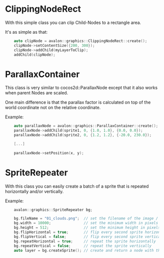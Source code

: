# ClippingNodeRect

With this simple class you can clip Child-Nodes to a rectangle area.

It's as simple as that:

```cpp
    auto clipNode = avalon::graphics::ClippingNodeRect::create();
    clipNode->setContentSize({200, 300});
    clipNode->addChild(myLayerToClip);
    addChild(clipNode);
```

# ParallaxContainer

This class is very similar to cocos2d::ParallaxNode except that it also
works when parent Nodes are scaled.

One main difference is that the parallax factor is calculated on top
of the world coordinate not on the relative coordinate.

Example:

```cpp
    auto parallaxNode = avalon::graphics::ParallaxContainer::create();
    parallaxNode->addChild(sprite1, 0, {1.0, 1.0}, {0.0, 0.0});
    parallaxNode->addChild(sprite2, 0, {1.2, 1.2}, {-20.0, 230.0});

    [...]
    
    parallaxNode->setPosition(x, y);
```

# SpriteRepeater

With this class you can easily create a batch of a sprite that is repeated
horizontally and/or vertically.

Example:

```cpp
    avalon::graphics::SpriteRepeater bg;

    bg.fileName = "01_clouds.png";  // set the filename of the image / frame
    bg.width = 10000;               // set the minimum width in pixels
    bg.height = 512;                // set the minimum height in pixels
    bg.flipHorizontal = true;       // flip every second sprite horizontally
    bg.flipVertical = false;        // flip every second sprite vertically
    bg.repeatHorizontal = true;     // repeat the sprite horizontally
    bg.repeatVertical = false;      // repeat the sprite vertically
    auto layer = bg.createSprite(); // create and return a node with the batched sprites
```
